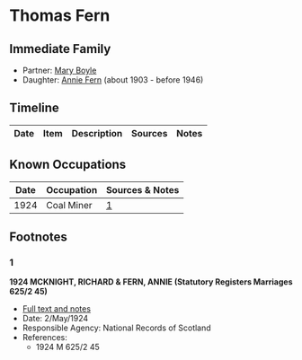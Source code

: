 ﻿---
layout: person
subject_key: i34903625
permalink: /people/i34903625
---

# Thomas Fern

## Immediate Family

* Partner: [Mary Boyle](./@71324323@-mary-boyle-b-d.md)
* Daughter: [Annie Fern](./@53954394@-annie-fern-b1903-d1946.md) (about 1903 - before 1946)

## Timeline

Date | Item | Description | Sources | Notes
---|---|---|---|---

## Known Occupations

Date | Occupation | Sources & Notes
---|---|---
1924 | Coal Miner | [1](#1)

## Footnotes

### 1

**1924 MCKNIGHT, RICHARD & FERN, ANNIE (Statutory Registers Marriages 625/2 45)**

* [Full text and notes](../sources/@66143754@-1924-mcknight,-richard-&-fern,-annie-statutory-registers-marriages-625-2-45-.md)
* Date: 2/May/1924
* Responsible Agency: National Records of Scotland
* References: 
  * 1924 M 625/2 45

